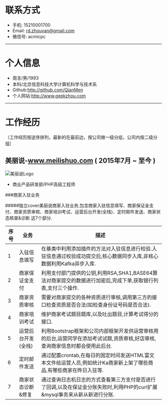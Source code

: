 # 联系方式

- 手机:   15210001700
- Email: rd.zhouyan@gmail.com
- 微信号: acmicpc

---

# 个人信息

 - 周言/男/1993 
 - 本科/北京信息科技大学计算机科学与技术系 
 - Github:http://github.com/QianMen
 - 个人网站:http://www.geekzhou.com

---

# 工作经历
（工作经历按逆序排列，最新的在最前边，按公司做一级分组，公司内按二级分组）

## 美丽说-www.meilishuo.com ( 2015年7月 ~ 至今 )
![美丽说Logo](http://123.57.28.146/Public/Images/meilishuo.png)

- 商业产品研发部/PHP高级工程师

###商家入驻业务

#####独立cover美丽说商家入驻业务,包含商家入驻信息填写、商家保证金支付、商家资质审核、商家培训考试、运营后台开发(全栈)、定时邮件发送、商家状态核查&诊断 这7个部分.

|序号|业务|描述|
----|---------------|--------------------------------------------------------------------------------------------------------------------|
1   |入驻信息填写     |在基类中利用添加插件的方法对入驻信息进行校验.入驻信息通过校验成功提交后,核心数据同步入库,非核心数据利用Kafka异步入库.
2   |商家保证金支付   |利用支付部门提供的公钥,利用RSA,SHA1,BASE64算法对商家提交的数据进行加密后,完成下单,获取银行列表,支付三个操作.
3   |商家资质审核     |需要对商家提交的各种资质进行审核,调用第三方的接口检查资质是否合法(如检查身份证号码是否合法).
4   |商家培训考试     |维护商家考试题目题库,以及吐出题目,计算考试得分的接口.
5   |运营后台开发(全栈)| 利用Bootstrap框架和公司内部框架开发供运营审核用的后台,运营同学在添加考试试题,资质审核,好店审核,查询商家信息时都会使用此后台.
6   |定时邮件发送     |通过配置crontab,在每日的固定时间发送HTML富文本文件给运营人员,例如统计Ka商家新上架了哪些商品,有哪些商家在昨日入驻等.
7   |商家状态诊断&修复|通过查询日志机日志的方式查看第三方支付是否进行了回调,以及在保证金分账失败时,利用PHP的curl扩展&mysql事务来从新从新进行分账.
